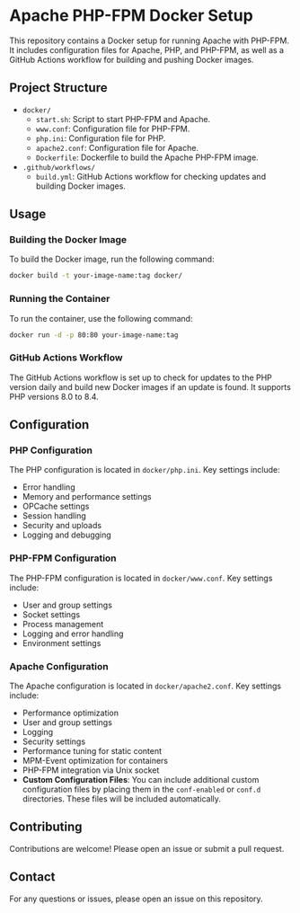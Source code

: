 # Apache PHP-FPM Docker Setup

This repository contains a Docker setup for running Apache with PHP-FPM. It includes configuration files for Apache, PHP, and PHP-FPM, as well as a GitHub Actions workflow for building and pushing Docker images.

## Project Structure

- `docker/`
  - `start.sh`: Script to start PHP-FPM and Apache.
  - `www.conf`: Configuration file for PHP-FPM.
  - `php.ini`: Configuration file for PHP.
  - `apache2.conf`: Configuration file for Apache.
  - `Dockerfile`: Dockerfile to build the Apache PHP-FPM image.
- `.github/workflows/`
  - `build.yml`: GitHub Actions workflow for checking updates and building Docker images.

## Usage

### Building the Docker Image

To build the Docker image, run the following command:

```sh
docker build -t your-image-name:tag docker/
```

### Running the Container

To run the container, use the following command:

```sh
docker run -d -p 80:80 your-image-name:tag
```

### GitHub Actions Workflow

The GitHub Actions workflow is set up to check for updates to the PHP version daily and build new Docker images if an update is found. It supports PHP versions 8.0 to 8.4.

## Configuration

### PHP Configuration

The PHP configuration is located in `docker/php.ini`. Key settings include:

- Error handling
- Memory and performance settings
- OPCache settings
- Session handling
- Security and uploads
- Logging and debugging

### PHP-FPM Configuration

The PHP-FPM configuration is located in `docker/www.conf`. Key settings include:

- User and group settings
- Socket settings
- Process management
- Logging and error handling
- Environment settings

### Apache Configuration

The Apache configuration is located in `docker/apache2.conf`. Key settings include:

- Performance optimization
- User and group settings
- Logging
- Security settings
- Performance tuning for static content
- MPM-Event optimization for containers
- PHP-FPM integration via Unix socket
- **Custom Configuration Files**: You can include additional custom configuration files by placing them in the `conf-enabled` or `conf.d` directories. These files will be included automatically.

## Contributing

Contributions are welcome! Please open an issue or submit a pull request.

## Contact

For any questions or issues, please open an issue on this repository.
